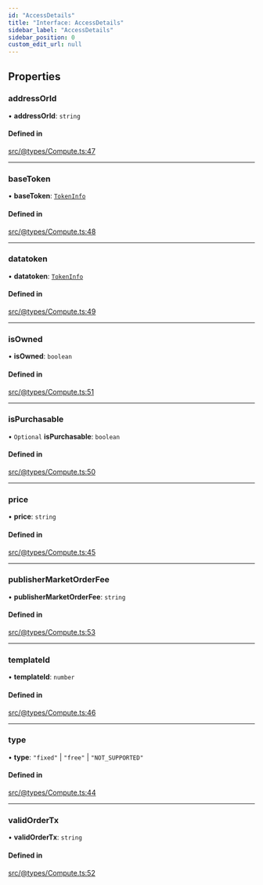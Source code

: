 ```yaml
---
id: "AccessDetails"
title: "Interface: AccessDetails"
sidebar_label: "AccessDetails"
sidebar_position: 0
custom_edit_url: null
---
```


## Properties

### addressOrId

• **addressOrId**: `string`

#### Defined in

[src/@types/Compute.ts:47](https://github.com/deltaDAO/nautilus/blob/ef5e766/src/@types/Compute.ts#L47)

___

### baseToken

• **baseToken**: [`TokenInfo`](TokenInfo.md)

#### Defined in

[src/@types/Compute.ts:48](https://github.com/deltaDAO/nautilus/blob/ef5e766/src/@types/Compute.ts#L48)

___

### datatoken

• **datatoken**: [`TokenInfo`](TokenInfo.md)

#### Defined in

[src/@types/Compute.ts:49](https://github.com/deltaDAO/nautilus/blob/ef5e766/src/@types/Compute.ts#L49)

___

### isOwned

• **isOwned**: `boolean`

#### Defined in

[src/@types/Compute.ts:51](https://github.com/deltaDAO/nautilus/blob/ef5e766/src/@types/Compute.ts#L51)

___

### isPurchasable

• `Optional` **isPurchasable**: `boolean`

#### Defined in

[src/@types/Compute.ts:50](https://github.com/deltaDAO/nautilus/blob/ef5e766/src/@types/Compute.ts#L50)

___

### price

• **price**: `string`

#### Defined in

[src/@types/Compute.ts:45](https://github.com/deltaDAO/nautilus/blob/ef5e766/src/@types/Compute.ts#L45)

___

### publisherMarketOrderFee

• **publisherMarketOrderFee**: `string`

#### Defined in

[src/@types/Compute.ts:53](https://github.com/deltaDAO/nautilus/blob/ef5e766/src/@types/Compute.ts#L53)

___

### templateId

• **templateId**: `number`

#### Defined in

[src/@types/Compute.ts:46](https://github.com/deltaDAO/nautilus/blob/ef5e766/src/@types/Compute.ts#L46)

___

### type

• **type**: ``"fixed"`` \| ``"free"`` \| ``"NOT_SUPPORTED"``

#### Defined in

[src/@types/Compute.ts:44](https://github.com/deltaDAO/nautilus/blob/ef5e766/src/@types/Compute.ts#L44)

___

### validOrderTx

• **validOrderTx**: `string`

#### Defined in

[src/@types/Compute.ts:52](https://github.com/deltaDAO/nautilus/blob/ef5e766/src/@types/Compute.ts#L52)
